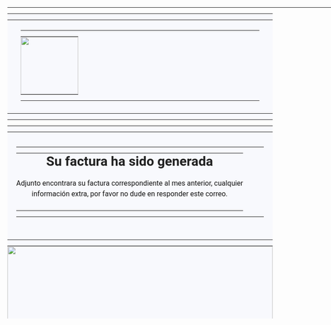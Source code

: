 <div>
   <div>
      <table style="font-size :  13px; font-family :  Verdana,  arial,  Helvetica,  sans-serif; letter-spacing :  normal; orphans :  2; text-transform :  none; widows :  2; word-spacing :  0px; border-collapse :  collapse; border-spacing :  0px; padding :  0px; margin :  0px; width :  1362px; height :  705.438px; background-repeat :  repeat; background-position :  center top;" cellpadding="0" cellspacing="0" class="x_-8310920es-wrapper" width="100%">
         <tbody>
            <tr>
               <td style="padding :  0px; margin :  0px;" valign="top">
                  <table style="font-size :  13px; border-collapse :  collapse; border-spacing :  0px; width :  1362px; table-layout :  fixed;" align="center" cellpadding="0" cellspacing="0" class="x_-8310920es-content">
                     <tbody>
                        <tr>
                           <td style="padding :  0px; margin :  0px; background-color :  rgb(248, 249, 253);" align="center" bgcolor="#f8f9fd">
                              <table style="font-size :  13px; border-collapse :  collapse; border-spacing :  0px; background-color :  transparent; width :  600px;" align="center" bgcolor="#ffffff" cellpadding="0" cellspacing="0" class="x_-8310920es-content-body">
                                 <tbody>
                                    <tr>
                                       <td style="margin :  0px; padding :  10px 30px 15px;" align="left">
                                          <table style="font-size :  13px; border-collapse :  collapse; border-spacing :  0px;" cellpadding="0" cellspacing="0" width="100%">
                                             <tbody>
                                                <tr>
                                                   <td style="padding :  0px; margin :  0px; width :  540px;" align="center" valign="top">
                                                      <table style="font-size :  13px; border-collapse :  collapse; border-spacing :  0px;" cellpadding="0" cellspacing="0" width="100%">
                                                         <tbody>
                                                            <tr>
                                                               <td style="padding :  0px; margin :  0px; font-size :  0px;" align="center">
                                                                  <img style="display :  block; border :  0px; outline :  none; text-decoration :  none;" src="https://campaign-image.com/zohocampaigns/54611623038334848_zc_v1_1_817364000000042005.png" width="130">
                                                               </td>
                                                            </tr>
                                                         </tbody>
                                                      </table>
                                                   </td>
                                                </tr>
                                             </tbody>
                                          </table>
                                       </td>
                                    </tr>
                                 </tbody>
                              </table>
                           </td>
                        </tr>
                     </tbody>
                  </table>
                  <table style="font-size :  13px; border-collapse :  collapse; border-spacing :  0px; width :  1362px; table-layout :  fixed;" align="center" cellpadding="0" cellspacing="0" class="x_-8310920es-content">
                     <tbody>
                        <tr>
                           <td style="padding :  0px; margin :  0px; background-color :  rgb(248, 249, 253);" align="center" bgcolor="#f8f9fd">
                              <table style="font-size :  13px; border-collapse :  collapse; border-spacing :  0px; background-color :  transparent; width :  600px;" align="center" bgcolor="transparent" cellpadding="0" cellspacing="0" class="x_-8310920es-content-body">
                                 <tbody>
                                    <tr>
                                       <td style="margin :  0px; padding :  20px 20px 10px;" align="left">
                                          <table style="font-size :  13px; border-collapse :  collapse; border-spacing :  0px;" cellpadding="0" cellspacing="0" width="100%">
                                             <tbody>
                                                <tr>
                                                   <td style="padding :  0px; margin :  0px; width :  560px;" align="center" valign="top">
                                                      <table style="font-size :  13px; border-collapse :  collapse; border-spacing :  0px;" cellpadding="0" cellspacing="0" width="100%">
                                                         <tbody>
                                                            <tr>
                                                               <td style="padding :  0px 0px 10px; margin :  0px;" align="center">
                                                                  <h1 style="margin :  0px; line-height :  36px; font-family :  roboto,  &quot;helvetica neue&quot;,  helvetica,  arial,  sans-serif; font-size :  30px; font-style :  normal; font-weight :  bold; color :  rgb(33, 33, 33);">
                                                                     Su factura ha sido generada
                                                                     <br>
                                                                  </h1>
                                                               </td>
                                                            </tr>
                                                            <tr>
                                                               <td style="padding :  10px 0px; margin :  0px;" align="center">
                                                                  <p style="margin :  0px; line-height :  24px;">
                                                                     <span class="x_-8310920font" style="font-family :  roboto,  helvetica neue,  helvetica,  arial,  sans-serif;">
                                                                     <span class="x_-8310920colour" style="color :  #131313;">
                                                                     <span style="font-size :  16px;">
                                                                     Adjunto encontrara su factura correspondiente al mes anterior, cualquier
                                                                     </span>
                                                                     </span>
                                                                     </span>
                                                                     <br>
                                                                  </p>
                                                                  <p style="margin :  0px; line-height :  24px;">
                                                                     <span class="x_-8310920font" style="font-family :  roboto,  helvetica neue,  helvetica,  arial,  sans-serif;">
                                                                     <span class="x_-8310920colour" style="color :  #131313;">
                                                                     <span style="font-size :  16px;">
                                                                     información extra, por favor no dude en responder este correo.
                                                                     </span>
                                                                     </span>
                                                                     </span>
                                                                     <br>
                                                                  </p>
                                                                  <div>
                                                                     <br>
                                                                  </div>
                                                               </td>
                                                            </tr>
                                                         </tbody>
                                                      </table>
                                                   </td>
                                                </tr>
                                             </tbody>
                                          </table>
                                       </td>
                                    </tr>
                                    <tr>
                                       <td style="padding :  15px 0px 0px; margin :  0px;" align="left" class="x_-8310920es-m-p15t x_-8310920es-m-p0b x_-8310920es-m-p0r x_-8310920es-m-p0l">
                                          <table style="font-size :  13px; border-collapse :  collapse; border-spacing :  0px;" cellpadding="0" cellspacing="0" width="100%">
                                             <tbody>
                                                <tr>
                                                   <td style="padding :  0px; margin :  0px; width :  600px;" align="center" valign="top">
                                                      <table style="font-size :  13px; border-collapse :  collapse; border-spacing :  0px;" cellpadding="0" cellspacing="0" width="100%">
                                                         <tbody>
                                                            <tr>
                                                               <td style="padding :  0px; margin :  0px; font-size :  0px;" align="center">
                                                                  <img style="display :  block; border :  0px; outline :  none; text-decoration :  none; height :  165px; width :  600px;" class="x_-8310920adapt-img" src="https://campaign-image.com/zohocampaigns/3991592481152831_zc_v1_2_817364000000042005.png" width="600" height="165">
                                                               </td>
                                                            </tr>
                                                         </tbody>
                                                      </table>
                                                   </td>
                                                </tr>
                                             </tbody>
                                          </table>
                                       </td>
                                    </tr>
                                 </tbody>
                              </table>
                           </td>
                        </tr>
                     </tbody>
                  </table>
                  <table style="font-size :  13px; border-collapse :  collapse; border-spacing :  0px; width :  1362px; table-layout :  fixed;" align="center" cellpadding="0" cellspacing="0" class="x_-8310920es-content">
                     <tbody>
                        <tr>
                           <td id="background-image_url_3" style="padding :  0px; margin :  0px; background-color :  rgb(7, 31, 79); background-image :  url(&quot;https://campaign-image.com/zohocampaigns/1_zc_v1_817364000000042005.png&quot;); background-repeat :  no-repeat; background-position :  center top;" align="center" background="https://campaign-image.com/zohocampaigns/1_zc_v1_817364000000042005.png" bgcolor="#071f4f">
                              <table style="font-size :  13px; border-collapse :  collapse; border-spacing :  0px; background-color :  transparent; width :  600px;" align="center" bgcolor="#ffffff" cellpadding="0" cellspacing="0" class="x_-8310920es-content-body">
                                 <tbody>
                                    <tr>
                                       <td style="margin :  0px; padding :  40px 30px;" align="left">
                                          <table style="font-size :  13px; border-collapse :  collapse; border-spacing :  0px;" cellpadding="0" cellspacing="0" width="100%">
                                             <tbody>
                                                <tr>
                                                   <td style="padding :  0px; margin :  0px; width :  540px;" align="center" valign="top">
                                                      <table style="font-size :  13px; border-collapse :  collapse; border-spacing :  0px;" cellpadding="0" cellspacing="0" width="100%">
                                                         <tbody>
                                                            <tr>
                                                               <td style="padding :  0px; margin :  0px;" align="center" height="20">
                                                                  <br>
                                                               </td>
                                                            </tr>
                                                            <tr>
                                                               <td style="padding :  0px 0px 10px; margin :  0px;" align="left">
                                                                  <h1 style="margin :  0px; line-height :  36px; font-family :  roboto,  &quot;helvetica neue&quot;,  helvetica,  arial,  sans-serif; font-size :  30px; font-style :  normal; font-weight :  bold; color :  rgb(255, 255, 255); text-align :  center;">
                                                                     Gracias por su confianza
                                                                     <br>
                                                                  </h1>
                                                               </td>
                                                            </tr>
                                                            <tr>
                                                               <td style="padding :  10px 0px; margin :  0px;" align="center">
                                                                  <p style="margin :  0px; font-family :  roboto,  &quot;helvetica neue&quot;,  helvetica,  arial,  sans-serif; line-height :  24px; color :  rgb(255, 255, 255); font-size :  16px;">
                                                                     Su satisfacción es nuestro más preciado compromiso.
                                                                     <br>
                                                                  </p>
                                                               </td>
                                                            </tr>
                                                         </tbody>
                                                      </table>
                                                   </td>
                                                </tr>
                                             </tbody>
                                          </table>
                                       </td>
                                    </tr>
                                 </tbody>
                              </table>
                           </td>
                        </tr>
                     </tbody>
                  </table>
               </td>
            </tr>
         </tbody>
      </table>
      <div>
         <br>
      </div>
   </div>
</div>
<div>
   <br>
</div>